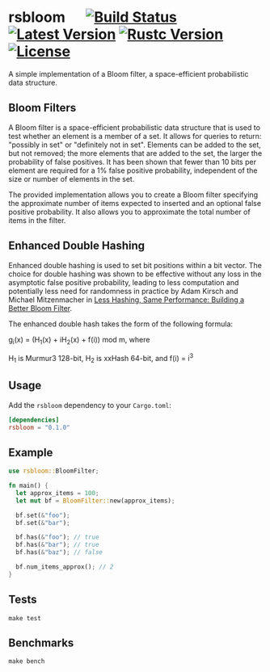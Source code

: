 # rsbloom &emsp; [![Build Status]][travis] [![Latest Version]][crates.io] [![Rustc Version]][rustc] [![License]][crates.io]

[Build Status]: https://travis-ci.org/alexanderbez/rust-bloom.svg?branch=master
[travis]: https://travis-ci.org/alexanderbez/rust-bloom
[Latest Version]: https://img.shields.io/crates/v/rsbloom.svg
[crates.io]: https://crates.io/crates/rsbloom
[Rustc Version]: https://img.shields.io/badge/rustc-1.31+-blue.svg
[rustc]: https://blog.rust-lang.org/2018/12/06/Rust-1.31-and-rust-2018.html
[License]: https://img.shields.io/crates/l/rsbloom.svg

A simple implementation of a Bloom filter, a space-efficient probabilistic data
structure.

## Bloom Filters

A Bloom filter is a space-efficient probabilistic data structure that is
used to test whether an element is a member of a set. It allows for queries
to return: "possibly in set" or "definitely not in set". Elements can be
added to the set, but not removed; the more elements that are added to the
set, the larger the probability of false positives. It has been shown that
fewer than 10 bits per element are required for a 1% false positive
probability, independent of the size or number of elements in the set.

The provided implementation allows you to create a Bloom filter specifying
the approximate number of items expected to inserted and an optional false
positive probability. It also allows you to approximate the total number of
items in the filter.

## Enhanced Double Hashing

Enhanced double hashing is used to set bit positions within a bit vector.
The choice for double hashing was shown to be effective without any loss in
the asymptotic false positive probability, leading to less computation and
potentially less need for randomness in practice by Adam Kirsch and
Michael Mitzenmacher in [Less Hashing, Same Performance: Building a Better Bloom Filter](http://citeseerx.ist.psu.edu/viewdoc/download?doi=10.1.1.152.579&rep=rep1&type=pdf).

The enhanced double hash takes the form of the following formula:

g<sub>i</sub>(x) = (H<sub>1</sub>(x) + iH<sub>2</sub>(x) + f(i)) mod m, where

H<sub>1</sub>
is Murmur3 128-bit, H<sub>2</sub> is xxHash 64-bit, and f(i) = i<sup>3</sup>

## Usage

Add the `rsbloom` dependency to your `Cargo.toml`:

```toml
[dependencies]
rsbloom = "0.1.0"
```

## Example

```rust
use rsbloom::BloomFilter;

fn main() {
  let approx_items = 100;
  let mut bf = BloomFilter::new(approx_items);

  bf.set(&"foo");
  bf.set(&"bar");

  bf.has(&"foo"); // true
  bf.has(&"bar"); // true
  bf.has(&"baz"); // false

  bf.num_items_approx(); // 2
}
```

## Tests

```shell
make test
```

## Benchmarks

```shell
make bench
```
